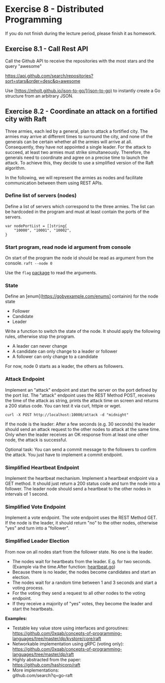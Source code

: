 # Exercise 8 - Distributed Programming

If you do not finish during the lecture period, please finish it as homework.

## Exercise 8.1 - Call Rest API

Call the Github API to receive the repositories with the most stars and the query "awesome"

https://api.github.com/search/repositories?sort=stars&order=desc&q=awesome

Use [https://mholt.github.io/json-to-go/](json-to-go) to instantly create a Go structure from an arbitrary JSON.

## Exercise 8.2 - Coordinate an attack on a fortified city with Raft

Three armies, each led by a general, plan to attack a fortified city. The armies may arrive at different times to surround the city, and none of the generals can be certain whether all the armies will arrive at all. Consequently, they have not appointed a single leader.
For the attack to succeed, at least two armies must strike simultaneously. Therefore, the generals need to coordinate and agree on a precise time to launch the attack.
To achieve this, they decide to use a simplified version of the Raft algorithm.

In the following, we will represent the armies as nodes and facilitate communication between them using REST APIs.

### Define list of servers (nodes)

Define a list of servers which correspond to the three armies.
The list can be hardcoded in the program and must at least
contain the ports of the servers.

```
var nodePortList = []string{
	"10000", "10001", "10002",
}
```

### Start program, read node id argument from console

On start of the program the node id should be read as argument from the console.
```raft --node 0```

Use the `flag` [package](https://pkg.go.dev/flag) to read the arguments.

### State

Define an [enum](https://gobyexample.com/enums] containin) for the node state

* Follower
* Candidate
* Leader

Write a function to switch the state of the node.
It should apply the following rules, otherwise stop the program.

* A leader can never change
* A candidate can only change to a leader or follower
* A follower can only change to a candidate

For now, node 0 starts as a leader, the others as followers.

### Attack Endpoint

Implement an "attack" endpoint and start the server on the port defined by the port list.
The "attack" endpoint uses the REST Method POST, receives the time of the attack as string, prints the attack time on screen and returns a 200 status code.
You can test it via curl, httpie or wget.

```
curl -X POST http://localhost:10000/attack -d "midnight"
```

If the node is the leader: After a few seconds (e.g. 30 seconds) the leader should send an attack request to the other nodes to attack at the same time.
Only when the leader receives an OK response from at least one other node, the attack is successful.

Optional task: You can send a commit message to the followers to confirm the attack. You just have to implement a commit endpoint.

### Simplified Heartbeat Endpoint

Implement the heartbeat mechanism. Implement a heartbeat endpoint via a GET method. It should just return a 200 status code and turn the node into a follower.
The leader node should send a heartbeat to the other nodes in intervals of 1 second.

### Simplified Vote Endpoint

Implement a vote endpoint. 
The vote endpoint uses the REST Method GET.
If the node is the leader, it should return "no" to the other nodes, otherwise "yes" and turn into a "follower".

### Simplified Leader Election

From now on all nodes start from the follower state. No one is the leader.

- The nodes wait for heartbeats from the leader. E.g. for two seconds.(Example via the time.After function: [heartbeat.go](../../src/distributed/byzantine/heartbeat.go))
- Because there is no leader, the nodes become candidates and start an election. 
- The nodes wait for a random time between 1 and 3 seconds and start a voting process.
- For the voting they send a request to all other nodes to the voting endpoint.
- If they receive a majority of "yes" votes, they become the leader and start the heartbeats.

**Examples:**

* Testable key value store using interfaces and goroutines:  
  https://github.com/0xqab/concepts-of-programming-languages/tree/master/dp/kvstore/core/raft
* Networkable implementation using gRPC (voting only):  
  https://github.com/0xqab/concepts-of-programming-languages/tree/master/dp/raft
* Highly abstracted from the paper:  
  https://github.com/hashicorp/raft
* More implementations:  
  github.com/search?q=go-raft